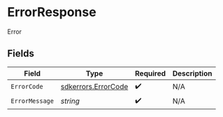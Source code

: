 # ErrorResponse

Error


## Fields

| Field                                                      | Type                                                       | Required                                                   | Description                                                |
| ---------------------------------------------------------- | ---------------------------------------------------------- | ---------------------------------------------------------- | ---------------------------------------------------------- |
| `ErrorCode`                                                | [sdkerrors.ErrorCode](../../models/sdkerrors/errorcode.md) | :heavy_check_mark:                                         | N/A                                                        |
| `ErrorMessage`                                             | *string*                                                   | :heavy_check_mark:                                         | N/A                                                        |